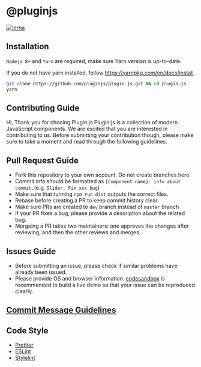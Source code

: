 # @pluginjs
[![lerna](https://img.shields.io/badge/maintained%20with-lerna-cc00ff.svg)](https://lernajs.io/)
## Installation
`Nodejs 8+` and `Yarn` are required, make sure Yarn version is up-to-date.

If you do not have yarn installed, follow https://yarnpkg.com/en/docs/install.

```sh
git clone https://github.com/pluginjs/plugin.js.git && cd plugin.js
yarn
```

## Contributing Guide
Hi, Thank you for chooing Plugin.js
Plugin.js is a collection of modern JavaScript components.
We are excited that you are interested in contributing to us. Before submitting your contribution though, please make sure to take a moment and read through the following guidelines.

## Pull Request Guide
- Fork this repository to your own account. Do not create branches here.
- Commit info should be formatted as `[Component name]: info about commit.`(e.g. `Slider: Fix xxx bug`)
- Make sure that running `npm run dist` outputs the correct files.
- Rebase before creating a PR to keep commit history clear.
- Make sure PRs are created to `dev` branch instead of `master` branch
- If your PR fixes a bug, please provide a description about the related bug.
- Mergeing a PR takes two maintainers: one approves the changes after reviewing, and then the other reviews and merges.

## Issues Guide
- Before submitting an issue, please check if similar problems have already been issued.
- Please provide OS and browser information. [codesandbox](https://codesandbox.io/) is recommended to build a live demo so that your issue can be reproduced clearly.

## [Commit Message Guidelines](COMMITMESSAGE.md)

## Code Style
- [Prettier](https://prettier.io/)
- [ESLint](https://eslint.org/)
- [Stylelint](https://stylelint.io)
